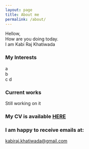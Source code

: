 ```yaml
---
layout: page
title: About me
permalink: /about/
---
```


Hellow, <br> How are you doing today.<br> I am Kabi Raj Khatiwada

### My Interests

a
<br>
b
<br>
c
d

### Current works

Still working on it

### My CV is available [HERE](https://kabiraj404.github.io/CV/)


### I am happy to receive emails at: 

[kabiraj.khatiwada@gmail.com](mailto:kabiraj.khatiwada@gmail.com)